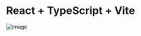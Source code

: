 # React + TypeScript + Vite

![image](https://github.com/user-attachments/assets/4811d7d6-1cfd-4f78-bd84-2eaf0225c19a)

